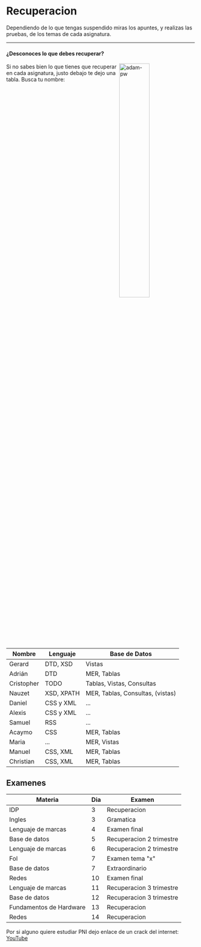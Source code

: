 # Recuperacion

Dependiendo de lo que tengas suspendido miras los apuntes, y realizas las pruebas, de los temas de cada asignatura.

 ---

 #### ¿Desconoces lo que debes recuperar?

 <p><img align="right" src="https://github.com/Adam-pw/Adam-pw/blob/main/animation_500_kxa883sd.gif" alt="adam-pw" width=40% /></p>
<p align="left"> Si no sabes bien lo que tienes que recuperar en cada asignatura, justo debajo te dejo una tabla.
 Busca tu nombre:</p>

  |Nombre|Lenguaje|Base de Datos| 
 |------|--------|-------------|
 |Gerard|DTD, XSD|Vistas|
 |Adrián|DTD|MER, Tablas|
 |Cristopher|TODO|Tablas, Vistas, Consultas|
 |Nauzet|XSD, XPATH|MER, Tablas, Consultas, (vistas)|
 |Daniel|CSS y XML|...|
 |Alexis|CSS y XML|...|
 |Samuel|RSS|...|
 |Acaymo|CSS|MER, Tablas|
 |Maria|...|MER, Vistas|
 |Manuel|CSS, XML|MER, Tablas|
 |Christian|CSS, XML|MER, Tablas|

## Examenes

|Materia|Dia|Examen|
|-------|--------|-------------|
|IDP|3|Recuperacion|
|Ingles|3|Gramatica|
|Lenguaje de marcas|4|Examen final|
|Base de datos|5|Recuperacion 2 trimestre|
|Lenguaje de marcas|6|Recuperacion 2 trimestre|
|Fol|7|Examen tema "x"|
|Base de datos|7|Extraordinario|
|Redes|10|Examen final|
|Lenguaje de marcas|11|Recuperacion 3 trimestre|
|Base de datos|12|Recuperacion 3 trimestre|
|Fundamentos de Hardware|13|Recuperacion|
|Redes|14|Recuperacion|


Por si alguno quiere estudiar PNI dejo enlace de un crack del internet:
[YouTube](https://www.youtube.com/@eliezer.deleon)

